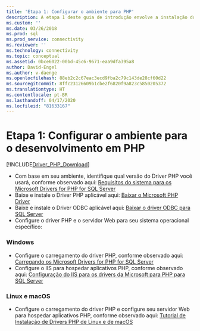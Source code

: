```yaml
---
title: 'Etapa 1: Configurar o ambiente para PHP'
description: A etapa 1 deste guia de introdução envolve a instalação do PHP, do Microsoft ODBC Driver for SQL Server e a configuração do seu ambiente de desenvolvimento.
ms.custom: ''
ms.date: 03/26/2018
ms.prod: sql
ms.prod_service: connectivity
ms.reviewer: ''
ms.technology: connectivity
ms.topic: conceptual
ms.assetid: 0bce6022-00bd-45c6-9671-eaa9dfa395a8
author: David-Engel
ms.author: v-daenge
ms.openlocfilehash: 88eb2c2c67eac3ecd9fba2c79c143de28cf60d22
ms.sourcegitcommit: 8ffc23126609b1cbe2f6820f9a823c5850205372
ms.translationtype: HT
ms.contentlocale: pt-BR
ms.lasthandoff: 04/17/2020
ms.locfileid: "81633167"
---
```

# <a name="step-1-configure-environment-for-php-development"></a>Etapa 1: Configurar o ambiente para o desenvolvimento em PHP
[!INCLUDE[Driver_PHP_Download](../../includes/driver_php_download.md)]




* Com base em seu ambiente, identifique qual versão do Driver PHP você usará, conforme observado aqui:  [Requisitos do sistema para os Microsoft Drivers for PHP for SQL Server](system-requirements-for-the-php-sql-driver.md)
* Baixe e instale o Driver PHP aplicável aqui: [Baixar o Microsoft PHP Driver](https://www.microsoft.com/download/details.aspx?id=20098)  
* Baixe e instale o Driver ODBC aplicável aqui:  [Baixar o driver ODBC para SQL Server](../odbc/download-odbc-driver-for-sql-server.md)  
* Configure o driver PHP e o servidor Web para seu sistema operacional específico:

### <a name="windows"></a>Windows  
  

* Configure o carregamento do driver PHP, conforme observado aqui: [Carregando os Microsoft Drivers for PHP for SQL Server](../../connect/php/loading-the-php-sql-driver.md) 
* Configure o IIS para hospedar aplicativos PHP, conforme observado aqui: [Configuração do IIS para os drivers da Microsoft para PHP para SQL Server](../../connect/php/configuring-iis-for-php-sql-driver.md)

### <a name="linux-and-macos"></a>Linux e macOS


*   Configure o carregamento do driver PHP e configure seu servidor Web para hospedar aplicativos PHP, conforme observado aqui: [Tutorial de Instalação de Drivers PHP de Linux e de macOS](../../connect/php/installation-tutorial-linux-mac.md)
